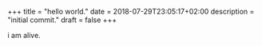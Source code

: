 +++
title = "hello world."
date = 2018-07-29T23:05:17+02:00
description = "initial commit."
draft = false
+++

i am alive.
